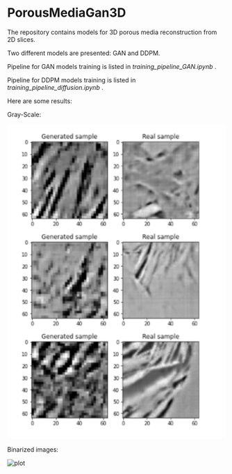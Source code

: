# PorousMediaGan3D
The repository contains models for 3D porous media reconstruction from 2D slices.

Two different models are presented: GAN and DDPM.

Pipeline for GAN models training is listed in *training_pipeline_GAN.ipynb* .

Pipeline for DDPM models training is listed in *training_pipeline_diffusion.ipynb* .

Here are some results:

Gray-Scale:

![plot](./pics/gray-scale.png)

Binarized images:

![plot](./pics/gray-binary.png)

